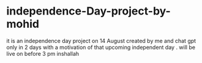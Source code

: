# independence-Day-project-by-mohid
it is an independence day project on 14 August created by me and chat gpt only in 2 days with a motivation of that upcoming independent day .
will be live on before 3 pm inshallah
